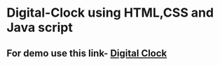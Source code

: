 # Digital-Clock using HTML,CSS and Java script
## For demo use this link- [Digital Clock](https://nafisashameemraha.github.io/Digital-Clock/)
